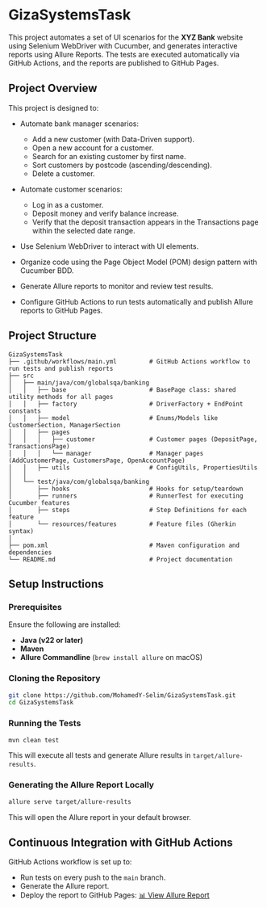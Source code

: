 # GizaSystemsTask

This project automates a set of UI scenarios for the **XYZ Bank** website using Selenium WebDriver with Cucumber, and generates interactive reports using Allure Reports. The tests are executed automatically via GitHub Actions, and the reports are published to GitHub Pages.

## Project Overview

This project is designed to:

* Automate bank manager scenarios:

  * Add a new customer (with Data-Driven support).
  * Open a new account for a customer.
  * Search for an existing customer by first name.
  * Sort customers by postcode (ascending/descending).
  * Delete a customer.
* Automate customer scenarios:

  * Log in as a customer.
  * Deposit money and verify balance increase.
  * Verify that the deposit transaction appears in the Transactions page within the selected date range.
* Use Selenium WebDriver to interact with UI elements.
* Organize code using the Page Object Model (POM) design pattern with Cucumber BDD.
* Generate Allure reports to monitor and review test results.
* Configure GitHub Actions to run tests automatically and publish Allure reports to GitHub Pages.

## Project Structure

```
GizaSystemsTask
├── .github/workflows/main.yml         # GitHub Actions workflow to run tests and publish reports
├── src
│   ├── main/java/com/globalsqa/banking
│   │   ├── base                       # BasePage class: shared utility methods for all pages
│   │   ├── factory                    # DriverFactory + EndPoint constants
│   │   ├── model                      # Enums/Models like CustomerSection, ManagerSection
│   │   ├── pages
│   │   │   ├── customer               # Customer pages (DepositPage, TransactionsPage)
│   │   │   └── manager                # Manager pages (AddCustomerPage, CustomersPage, OpenAccountPage)
│   │   ├── utils                      # ConfigUtils, PropertiesUtils
│   │
│   └── test/java/com/globalsqa/banking
│       ├── hooks                      # Hooks for setup/teardown
│       ├── runners                    # RunnerTest for executing Cucumber features
│       ├── steps                      # Step Definitions for each feature
│       └── resources/features         # Feature files (Gherkin syntax)
│
├── pom.xml                            # Maven configuration and dependencies
└── README.md                          # Project documentation
```

## Setup Instructions

### Prerequisites

Ensure the following are installed:

* **Java (v22 or later)**
* **Maven**
* **Allure Commandline** (`brew install allure` on macOS)

### Cloning the Repository

```bash
git clone https://github.com/MohamedY-Selim/GizaSystemsTask.git
cd GizaSystemsTask
```

### Running the Tests

```bash
mvn clean test
```

This will execute all tests and generate Allure results in `target/allure-results`.

### Generating the Allure Report Locally

```bash
allure serve target/allure-results
```

This will open the Allure report in your default browser.

## Continuous Integration with GitHub Actions

GitHub Actions workflow is set up to:

* Run tests on every push to the `main` branch.
* Generate the Allure report.
* Deploy the report to GitHub Pages:
  [📊 View Allure Report](https://mohamedy-selim.github.io/GizaSystemsTask)
